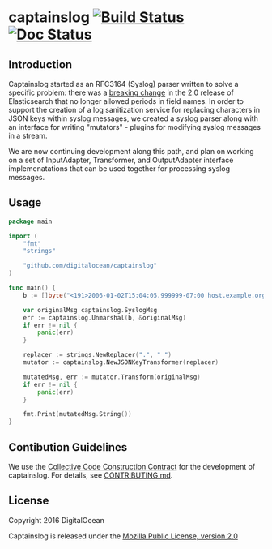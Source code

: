 # captainslog [![Build Status](https://travis-ci.org/digitalocean/captainslog.svg?branch=master)](https://travis-ci.org/digitalocean/captainslog) [![Doc Status](https://godoc.org/github.com/digitalocean/captainslog?status.png)](https://godoc.org/github.com/digitalocean/captainslog)

## Introduction
Captainslog started as an RFC3164 (Syslog) parser written to solve a specific problem: there was a [breaking change](https://www.elastic.co/guide/en/elasticsearch/reference/current/breaking_20_mapping_changes.html#_field_names_may_not_contain_dots) in the 2.0 release of Elasticsearch that no longer allowed periods in field names. In order to support the creation of a log sanitization service for replacing characters in JSON keys within syslog messages, we created a syslog parser along with an interface for writing "mutators" - plugins for modifying syslog messages in a stream.

We are now continuing development along this path, and plan on working on a set of InputAdapter, Transformer, and OutputAdapter interface implemenatations that can be used together for processing syslog messages.

## Usage
```go
package main

import (
	"fmt"
	"strings"

	"github.com/digitalocean/captainslog"
)

func main() {
	b := []byte("<191>2006-01-02T15:04:05.999999-07:00 host.example.org test: @cee:{\"my.message\": \"hello world\"}\n")

	var originalMsg captainslog.SyslogMsg
	err := captainslog.Unmarshal(b, &originalMsg)
	if err != nil {
		panic(err)
	}

	replacer := strings.NewReplacer(".", "_")
	mutator := captainslog.NewJSONKeyTransformer(replacer)

	mutatedMsg, err := mutator.Transform(originalMsg)
	if err != nil {
		panic(err)
	}

	fmt.Print(mutatedMsg.String())
}
```

## Contibution Guidelines
We use the [Collective Code Construction Contract](http://rfc.zeromq.org/spec:22) for the development of captainslog. For details, see [CONTRIBUTING.md](https://github.com/digitalocean/captainslog/blob/master/CONTRIBUTING.md).

## License
Copyright 2016 DigitalOcean

Captainslog is released under the [Mozilla Public License, version 2.0](https://github.com/digitalocean/captainslog/blob/master/LICENSE)
